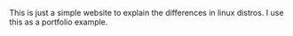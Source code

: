This is just a simple website to explain the differences in linux distros. I use this as a portfolio example.
